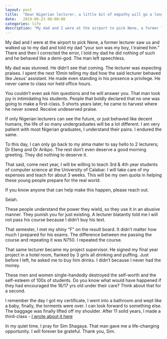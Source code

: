 ```yaml
---
layout: post
title:  "Dear Nigerian lecturer, a little bit of empathy will go a long way."
date:   2019-08-23 08:00:00
categories: life
description: "My dad and I were at the airport to pick Nene, a former lecturer saw us and walked up to my dad and told my dad “your son was my boy, I trained him.”"
---
```


My dad and I were at the airport to pick Nene, a former lecturer saw us and walked up to my dad and told my dad “your son was my boy, I trained him.” There and then I corrected the error, I told my dad he did nothing of such and he behaved like a demi-god. The man left speechless.

My dad was stunned. He didn’t see that coming. The lecturer was expecting praises. I spent the next 10min telling my dad how the said lecturer behaved like Jesus’ assistant. He made even standing in his presence a privilege. He never came to class nor held office hours.

You couldn’t even ask him questions and he will answer you. That man took joy in intimidating his students. People that boldly declared that no one was going to make a first-class. 5 shorts years later, he came to harvest where he never sowed. Receive undeserved praise.

If only Nigerian lecturers can see the future, or just behaved like decent humans, the life of so many undergraduates will be a lot different. I am very patient with most Nigerian graduates, I understand their pains. I endured the same.

To this day, I can only go back to my alma mater to say hello to 2 lecturers; Dr Eteng and Dr Arikpo. The rest don’t even deserve a good morning greeting. They did nothing to deserve it.

That said, come next year, I will be willing to teach 3rd & 4th year students of computer science at the University of Calabar. I will take care of my expenses and teach for about 3 weeks. This will be my own quota in helping these young people prepare for the real world.

If you know anyone that can help make this happen, please reach out.

Selah.

These people understand the power they wield, so they use it in an abusive manner. They punish you for just existing. A lecturer blatantly told me I will not pass his course because I didn’t buy his text.

That semester, I met my shiny “F” on the result board. It didn’t matter how much I prepared for his exams. The difference between me passing the course and repeating it was N750. I repeated the course.

That same lecturer became my project supervisor. He signed my final year project in a hotel room, flanked by 3 girls all drinking and puffing. Just before I left, he asked me to buy him drinks. I didn’t because I never had the money.

These men and women single-handedly destroyed the self-worth and the self-esteem of 100s of students. Do you know what would have happened if they had encouraged the 16/17 yrs old under their care?
Think about that for a second.

I remember the day I got my certificate, I went into a bathroom and wept like a baby, finally, the torments were over. I can look forward to something else. The baggage was finally lifted off my shoulder. After 11 solid years, I made a third-class - [I wrote about it here](https://cyberomin.github.io/life/2016/11/07/chapter-three.html)

In my quiet time, I pray for Sim Shagaya. That man gave me a life-changing opportunity. I will forever be grateful. Thank you, Sim.